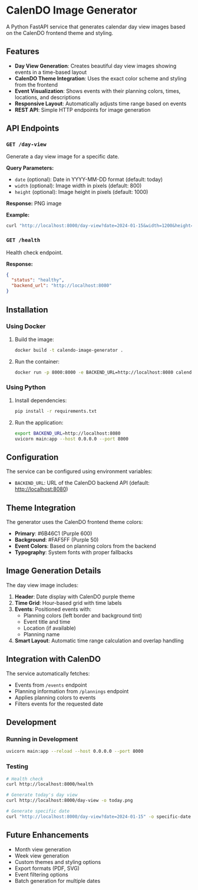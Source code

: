 # CalenDO Image Generator

A Python FastAPI service that generates calendar day view images based on the CalenDO frontend theme and styling.

## Features

- **Day View Generation**: Creates beautiful day view images showing events in a time-based layout
- **CalenDO Theme Integration**: Uses the exact color scheme and styling from the frontend
- **Event Visualization**: Shows events with their planning colors, times, locations, and descriptions
- **Responsive Layout**: Automatically adjusts time range based on events
- **REST API**: Simple HTTP endpoints for image generation

## API Endpoints

### `GET /day-view`

Generate a day view image for a specific date.

**Query Parameters:**

- `date` (optional): Date in YYYY-MM-DD format (default: today)
- `width` (optional): Image width in pixels (default: 800)
- `height` (optional): Image height in pixels (default: 1000)

**Response:** PNG image

**Example:**

```bash
curl "http://localhost:8000/day-view?date=2024-01-15&width=1200&height=1400" -o day-view.png
```

### `GET /health`

Health check endpoint.

**Response:**

```json
{
  "status": "healthy",
  "backend_url": "http://localhost:8080"
}
```

## Installation

### Using Docker

1. Build the image:

    ```bash
    docker build -t calendo-image-generator .
    ```

2. Run the container:

    ```bash
    docker run -p 8000:8000 -e BACKEND_URL=http://localhost:8080 calendo-image-generator
    ```

### Using Python

1. Install dependencies:

    ```bash
    pip install -r requirements.txt
    ```

2. Run the application:

    ```bash
    export BACKEND_URL=http://localhost:8080
    uvicorn main:app --host 0.0.0.0 --port 8000
    ```

## Configuration

The service can be configured using environment variables:

- `BACKEND_URL`: URL of the CalenDO backend API (default: [http://localhost:8080](http://localhost:8080))

## Theme Integration

The generator uses the CalenDO frontend theme colors:

- **Primary**: #6B46C1 (Purple 600)
- **Background**: #FAF5FF (Purple 50)
- **Event Colors**: Based on planning colors from the backend
- **Typography**: System fonts with proper fallbacks

## Image Generation Details

The day view image includes:

1. **Header**: Date display with CalenDO purple theme
2. **Time Grid**: Hour-based grid with time labels
3. **Events**: Positioned events with:
   - Planning colors (left border and background tint)
   - Event title and time
   - Location (if available)
   - Planning name
4. **Smart Layout**: Automatic time range calculation and overlap handling

## Integration with CalenDO

The service automatically fetches:

- Events from `/events` endpoint
- Planning information from `/plannings` endpoint
- Applies planning colors to events
- Filters events for the requested date

## Development

### Running in Development

```bash
uvicorn main:app --reload --host 0.0.0.0 --port 8000
```

### Testing

```bash
# Health check
curl http://localhost:8000/health

# Generate today's day view
curl http://localhost:8000/day-view -o today.png

# Generate specific date
curl "http://localhost:8000/day-view?date=2024-01-15" -o specific-date.png
```

## Future Enhancements

- Month view generation
- Week view generation
- Custom themes and styling options
- Export formats (PDF, SVG)
- Event filtering options
- Batch generation for multiple dates
